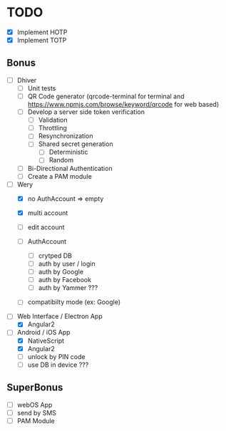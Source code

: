 # TODO

- [x] Implement HOTP
- [x] Implement TOTP

## Bonus

- [ ] Dhiver
	- [ ] Unit tests
	- [ ] QR Code generator (qrcode-terminal for terminal and https://www.npmjs.com/browse/keyword/qrcode for web based)
	- [ ] Develop a server side token verification
		- [ ] Validation
		- [ ] Throttling
		- [ ] Resynchronization
		- [ ] Shared secret generation
			- [ ] Deterministic
			- [ ] Random
	- [ ] Bi-Directional Authentication
	- [ ] Create a PAM module
- [ ] Wery
	- [x] no AuthAccount => empty
	- [x] multi account
	- [ ] edit account
    - [ ] AuthAccount
        - [ ] crytped DB
        - [ ] auth by user / login
        - [ ] auth by Google
        - [ ] auth by Facebook
        - [ ] auth by Yammer ???
	- [ ] compatibilty mode (ex: Google)


- [ ] Web Interface / Electron App
	- [x] Angular2

- [ ] Android / iOS App
	- [x] NativeScript
	- [x] Angular2
	- [ ] unlock by PIN code
	- [ ] use DB in device ???

## SuperBonus
- [ ] webOS App
- [ ] send by SMS
- [ ] PAM Module
